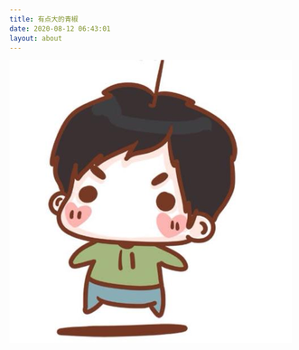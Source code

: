 ```yaml
---
title: 有点大的青椒
date: 2020-08-12 06:43:01
layout: about
---
```

<img src="/images/2114166295u_3D378824344_2C1185609431_26fm_3D26_26gp_3D0.jpg"/>